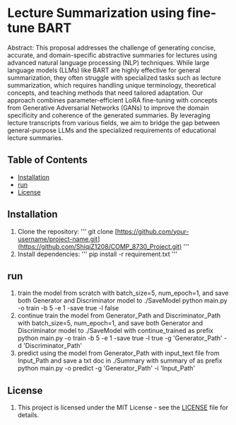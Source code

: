 # Lecture Summarization using fine-tune BART
Abstract:
This proposal addresses the challenge of generating concise, accurate, and domain-specific abstractive summaries for lectures using advanced natural language processing (NLP) techniques. While large language models (LLMs) like BART are highly effective for general summarization, they often struggle with specialized tasks such as lecture summarization, which requires handling unique terminology, theoretical concepts, and teaching methods that need tailored adaptation. Our approach combines parameter-efficient LoRA fine-tuning with concepts from Generative Adversarial Networks (GANs) to improve the domain specificity and coherence of the generated summaries. By leveraging lecture transcripts from various fields, we aim to bridge the gap between general-purpose LLMs and the specialized requirements of educational lecture summaries.
## Table of Contents
- [Installation](#installation)
- [run](#run)
- [License](#license)

## Installation
1. Clone the repository:
   '''
  git clone [https://github.com/your-username/project-name.git](https://github.com/ShiqiZ1208/COMP_8730_Project.git)
  '''
2. Install dependencies:
   '''
   pip install -r requirement.txt
   '''
   
## run
1. train the model from scratch with batch_size=5, num_epoch=1, and save both Generator and Discriminator model to ./SaveModel
  python main.py -o train -b 5 -e 1 -save true -l false
2. continue train the model from Generator_Path and Discriminator_Path with batch_size=5, num_epoch=1, and save both Generator and Discriminator model to ./SaveModel with continue_trained as prefix
  python main.py -o train -b 5 -e 1 -save true -l true -g 'Generator_Path' -d 'Discriminator_Path'
3. predict using the model from Generator_Path with input_text file from Input_Path and save a txt doc in ./Summary with summary of as prefix
  python main.py -o predict -g 'Generator_Path' -i 'Input_Path'

## License
1. This project is licensed under the MIT License - see the [LICENSE](LICENSE) file for details.
